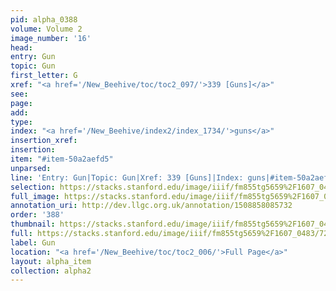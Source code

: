```yaml
---
pid: alpha_0388
volume: Volume 2
image_number: '16'
head: 
entry: Gun
topic: Gun
first_letter: G
xref: "<a href='/New_Beehive/toc/toc2_097/'>339 [Guns]</a>"
see: 
page: 
add: 
type: 
index: "<a href='/New_Beehive/index2/index_1734/'>guns</a>"
insertion_xref: 
insertion: 
item: "#item-50a2aefd5"
unparsed: 
line: 'Entry: Gun|Topic: Gun|Xref: 339 [Guns]|Index: guns|#item-50a2aefd5'
selection: https://stacks.stanford.edu/image/iiif/fm855tg5659%2F1607_0483/722,2816,3000,208/full/0/default.jpg
full_image: https://stacks.stanford.edu/image/iiif/fm855tg5659%2F1607_0483/full/full/0/default.jpg
annotation_uri: http://dev.llgc.org.uk/annotation/1508858085732
order: '388'
thumbnail: https://stacks.stanford.edu/image/iiif/fm855tg5659%2F1607_0483/722,2816,600,180/250,/0/default.jpg
full: https://stacks.stanford.edu/image/iiif/fm855tg5659%2F1607_0483/722,2816,3000,208/full/0/default.jpg
label: Gun
location: "<a href='/New_Beehive/toc/toc2_006/'>Full Page</a>"
layout: alpha_item
collection: alpha2
---
```

